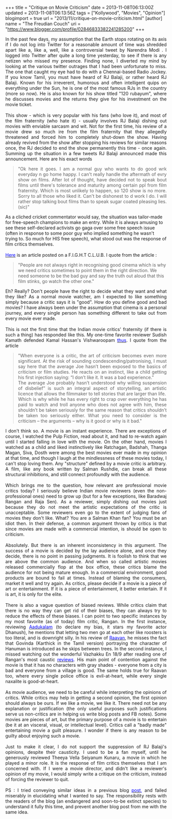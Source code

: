 +++
title = "Critique on Movie Criticism"
date = 2013-11-08T06:13:00Z
updated = 2013-11-08T06:13:56Z
tags = ["Kollywood", "Movies", "Opinion"]
blogimport = true 
url = "2013/11/critique-on-movie-criticism.html"
[author]
	name = "The Freudian Couch"
	uri = "https://www.blogger.com/profile/02846833382241285200"
+++

<div dir="ltr" style="text-align: left;" trbidi="on">
<div style="text-align: justify;">
In the past few days, my assumption that the Earth stops rotating on its axis if I do not log into Twitter for a reasonable amount of time was shredded apart like a, like a, well, like a controversial tweet by Narendra Modi .&nbsp;I logged into Twitter after quite a long time yesterday, to see if there is any netizen who missed my presence. Finding none, I diverted my mind by looking at the various twitter outrages that I had been unfortunate to miss. The one that caught my eye had to do with a Chennai-based Radio Jockey. If you know Tamil, you must have heard of RJ Balaji, or rather heard RJ Balaji. Known for his irreverent, humorous and often intelligent quips on everything under the Sun, he is one of the most famous RJs in the country (more so now). He is also known for his show titled "120 rubayum", where he discusses movies and the returns they give for his investment on the movie ticket.</div>
<div>
<div style="text-align: justify;">
<br /></div>
<div style="text-align: justify;">
This show - which is very popular with his fans (who love it), and most of the film fraternity (who hate it) - usually involves RJ Balaji dishing out movies with enviable sarcasm and wit. Not for the first time, his review of a movie drew so much ire from the film fraternity that they allegedly threatened and forced him to completely shut-down the show. Having already revived from the show after stopping his reviews for similar reasons once, the RJ decided to end the show permanently this time - once again. Summing up the situation in a few tweets RJ Balaji announced made this announcement. Here are his exact words</div>
</div>
<div>
<blockquote class="tr_bq">
<div style="text-align: justify;">
"Ok here it goes. I am a normal guy who wants to do good wrk everyday n go home happy. I can't really handle the aftermath of evry show on films. After lot of thought, have decided not to speak bout films until there's tolerance and maturity among certain ppl from film fraternity. Which is most unlikely to happen, so 120 show is no more. Sorry to all those who liked it. Can't be dishonest to d work I do. I will rather stop talking bout films than to speak sugar coated pleasing lies. (sic)"</div>
</blockquote>
As a cliched cricket commentator would say, the situation was tailor-made for free-speech champions to make an entry. While it is always amusing to see these self-declared activists go gaga over some free speech issue (often in response to some poor guy who implied something he wasn't trying to. So much for HIS free speech), what stood out was the response of film critics themselves.<br />
<br />
<a href="http://moifightclub.wordpress.com/2013/11/05/you-can-do-with-criticism/" target="_blank"><span style="color: blue;">Here</span></a> is an article posted on a F.I.G.H.T C.L.U.B. I quote from the article :<br />
<blockquote class="tr_bq">
"People are not always right in recognising good cinema which is why we need critics sometimes to point them in the right direction. We need someone to be the bad guy and say the truth out aloud that this film stinks, go watch the other one."</blockquote>
<div style="text-align: justify;">
Eh? Really? Don't people have the right to decide what they want and what they like? As a normal movie watcher, am I expected to like something simply because a critic says it is "good". How do you define good and bad movies? I have always been under the assumption that cinema is a personal journey, and every single person has something different to take out from every movie ever made.</div>
<div style="text-align: justify;">
<br /></div>
<div style="text-align: justify;">
This is not the first time that the Indian movie critics' fraternity (if there is such a thing) has responded like this. My one-time favorite reviewer Sudish Kamath defended Kamal Hassan's Vishwaroopam <a href="http://sudhishkamath.com/2013/02/11/vishwaroopam-polarisation-and-duality/" target="_blank"><span style="color: blue;">thus</span></a>. I quote from the article&nbsp;</div>
<blockquote class="tr_bq">
<div style="text-align: justify;">
"When everyone is a critic, the art of criticism becomes even more significant. At the risk of sounding condescending/patronising, I must say here that the average Joe hasn’t been exposed to the basics of criticism or film studies. He reacts on an instinct, like a child getting his first injection saying: “I don’t like it. It was a bad experience.”</div>
<div style="text-align: justify;">
The average Joe probably hasn’t understood why willing suspension of disbelief” is such an integral aspect of storytelling, an artistic licence that allows the filmmaker to tell stories that are larger than life.</div>
<div style="text-align: justify;">
Which is why while he has every right to crap over everything he has paid to watch and troll anyone who does not agree with him, these shouldn’t be taken seriously for the same reason that critics shouldn’t be taken too seriously either. What you need to consider is the criticism – the arguments – why is it good or why is it bad."</div>
</blockquote>
<div style="text-align: justify;">
I don't think so. A movie is an instant experience. There are exceptions of course, I watched the Pulp Fiction, read about it, and had to re-watch again until I started falling in love with the movie. On the other hand, movies I watched as a child and liked instinctively like Ratchagan, Badshah, Thanga Magan, Siva, Dosth were among the best movies ever made in my opinion at that time, and though I laugh at the mindlessness of these movies today, I can't stop loving them. Any "structure" defined by a movie critic is arbitrary. A film, like any book written by Salman Rushdie, can break all these structural inhibitions, and still connect profoundly with the audience.</div>
<div style="text-align: justify;">
<br /></div>
<div style="text-align: justify;">
Which brings me to the question, how relevant are professional movie critics today? I seriously believe Indian movie reviewers (even the non-professional ones) need to grow up (but for a few exceptions, like Baradwaj Rangan and Raja Sen). As a reviewer, simply dishing out movies just because they do not meet the artistic expectations of the critic is unacceptable. Some reviewers even go to the extent of judging fans of movies they don't like. What? You are a Salman Khan fan? You must be an idiot then. In their defense, a common argument thrown by critics is that since movies are made with a commercial intention, is should be open to criticism.&nbsp;</div>
<div style="text-align: justify;">
<br /></div>
<div style="text-align: justify;">
Absolutely. But there is an inherent inconsistency in this argument. The success of a movie is decided by the lay audience alone, and once they decide, there is no point in passing judgments. It is foolish to think that we are above the common audience. And when so called artistic movies released commercially flop at the box office, these critics blame the audience for not being mature enough. In a commercial environment, good products are bound to fail at times. Instead of blaming the consumers, market it well and try again. As critics, please decide if a movie is a piece of art or entertainment. If it is a piece of entertainment, it better entertain. If it is art, it is only for the elite.</div>
<div style="text-align: justify;">
<br /></div>
<div style="text-align: justify;">
There is also a vague question of biased reviews. While critics claim that there is no way they can get rid of their biases, they can always try to reduce the effects of these biases. I can point to two specific instances by my most favorite (as of today) film critic, Rangan. In the first instance, reviewing <a href="http://baradwajrangan.wordpress.com/2011/01/29/bullet-point-report-aadukalam/" target="_blank"><span style="color: blue;">Aadukalam</span></a> (to declare my bias, it stars my favorite actor Dhanush), he mentions that letting two men go at each other like roosters is too literal, and is downright silly. In his review of <a href="http://baradwajrangan.wordpress.com/2010/06/19/review-raavan/" target="_blank"><span style="color: blue;">Raavan</span></a>, he misses the fact that Govinda (Karthick in the Tamil version) portraying the character of Hanuman is introduced as he skips between trees. In the second instance, I missed watching out the wonderful Vazhakku En 18/9 after reading one of Rangan's most caustic&nbsp;<span style="color: blue;"><a href="http://baradwajrangan.wordpress.com/2012/05/09/vazhakku-enn-189-241312444/" target="_blank"><span style="color: blue;">reviews</span></a>. </span>His main point of contention against the movie is that it has no characters with gray shades - everyone from a city is bad and everyone from a village is good. The same holds true for Raavan too, where every single police office is evil-at-heart, while every single naxalite is good-at-heart.</div>
<div style="text-align: justify;">
<br /></div>
<div style="text-align: justify;">
As movie audience, we need to be careful while interpreting the opinions of critics. While critics may help in getting a second opinion, the first opinion should always be ours. If we like a movie, we like it. There need not be any explanation or justification (the only useful purposes such justifications serve us non-critics are in helping us write blog posts and FB notes). Some movies are pieces of art, but the primary purpose of a movie is to entertain (be it at an visceral, visual, or intellectual level). Critics call a "badly made" entertaining movie a guilt pleasure. I wonder if there is any reason to be guilty about enjoying such a movie.</div>
<div style="text-align: justify;">
<br /></div>
<div style="text-align: justify;">
Just to make it clear, I do not support the suppression of RJ Balaji's opinions, despite their causticity. I used to be a fan myself, until he generously reviewed Theeya Vella Seiyanum Kunaru, a movie in which he played a minor role. It is the response of film critics themselves that I am concerned with. If I were a movie director, and didn't like a reviewer's opinion of my movie, I would simply write a critique on the criticism, instead of forcing the reviewer to quit.<br />
<br />
PS : I tried conveying similar ideas in a previous blog <span style="color: blue;"><a href="http://adarsh89.blogspot.com/2013/07/art-movies-and-philistines.html" target="_blank"><span style="color: blue;">post</span></a>, </span>and failed miserably in elucidating what I wanted to say. The responsibility rests with the readers of the blog (an endangered and soon-to-be extinct species) to understand it fully this time, and prevent another blog post from me with the same idea.</div>
</div>
</div>

